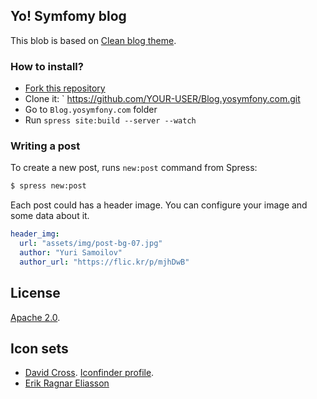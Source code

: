 ## Yo! Symfomy blog

This blob is based on [Clean blog theme](https://github.com/spress-add-ons/Clean-blog-theme).

### How to install?

* [Fork this repository](https://github.com/yosymfony/Blog.yosymfony.com/fork)
* Clone it: ` https://github.com/YOUR-USER/Blog.yosymfony.com.git
* Go to `Blog.yosymfony.com` folder
* Run `spress site:build --server --watch`

### Writing a post

To create a new post, runs `new:post` command from Spress:

```bash
$ spress new:post
```

Each post could has a header image. You can configure your image and some data about it.

```yaml
header_img:
  url: "assets/img/post-bg-07.jpg"
  author: "Yuri Samoilov"
  author_url: "https://flic.kr/p/mjhDwB"
```

## License

[Apache 2.0](http://www.apache.org/licenses/LICENSE-2.0).

## Icon sets
* [David Cross](http://webhostingmedia.net/). [Iconfinder profile](https://www.iconfinder.com/webhostingmedia).
* [Erik Ragnar Eliasson](https://www.iconfinder.com/iconsets/designer-skills)
